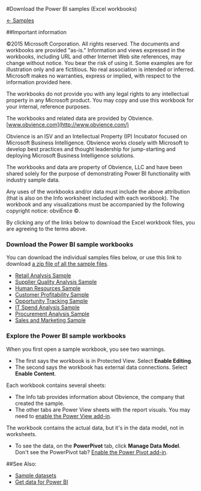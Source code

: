 <properties pageTitle="Download the Power BI samples (Excel workbooks)" description="Download the Power BI samples (Excel workbooks)" services="powerbi" documentationCenter="" authors="v-anpasi" manager="mblythe" editor=""/>
<tags ms.service="powerbi" ms.devlang="NA" ms.topic="article" ms.tgt_pltfrm="NA" ms.workload="powerbi" ms.date="06/16/2015" ms.author="v-anpasi"/>
#Download the Power BI samples (Excel workbooks)

[← Samples](https://support.powerbi.com/knowledgebase/topics/75672-samples)

##Important information

 ©2015 Microsoft Corporation. All rights reserved. The documents and workbooks are provided "as-is." Information and views expressed in the workbooks, including URL and other Internet Web site references, may change without notice. You bear the risk of using it. Some examples are for illustration only and are fictitious. No real association is intended or inferred. Microsoft makes no warranties, express or implied, with respect to the information provided here.

The workbooks do not provide you with any legal rights to any intellectual property in any Microsoft product. You may copy and use this workbook for your internal, reference purposes.

The workbooks and related data are provided by Obvience. [www.obvience.com](http://www.obvience.com/)

Obvience is an ISV and an Intellectual Property (IP) Incubator focused on Microsoft Business Intelligence. Obvience works closely with Microsoft to develop best practices and thought leadership for jump-starting and deploying Microsoft Business Intelligence solutions.

The workbooks and data are property of Obvience, LLC and have been shared solely for the purpose of demonstrating Power BI functionality with industry sample data.

Any uses of the workbooks and/or data must include the above attribution (that is also on the Info worksheet included with each workbook). The workbook and any visualizations must be accompanied by the following copyright notice: obviEnce ©.

By clicking any of the links below to download the Excel workbook files, you are agreeing to the terms above.

### Download the Power BI sample workbooks

You can download the individual samples files below, or use this link to download [a zip file of all the sample files](http://go.microsoft.com/fwlink/?LinkId=535020).

-   [Retail Analysis Sample](http://go.microsoft.com/fwlink/?LinkId=529778)
-   [Supplier Quality Analysis Sample](http://go.microsoft.com/fwlink/?LinkId=529779)
-   [Human Resources Sample](http://go.microsoft.com/fwlink/?LinkId=529780)
-   [Customer Profitability Sample](http://go.microsoft.com/fwlink/?LinkId=529781)
-   [Opportunity Tracking Sample](http://go.microsoft.com/fwlink/?LinkId=529782)
-   [IT Spend Analysis Sample](http://go.microsoft.com/fwlink/?LinkId=529783)
-   [Procurement Analysis Sample](http://go.microsoft.com/fwlink/?LinkId=529784)
-   [Sales and Marketing Sample](http://go.microsoft.com/fwlink/?LinkId=529785)

### Explore the Power BI sample workbooks

When you first open a sample workbook, you see two warnings.

-   The first says the workbook is in Protected View. Select **Enable Editing**.
-   The second says the workbook has external data connections. Select **Enable Content**.

Each workbook contains several sheets:

-   The Info tab provides information about Obvience, the company that created the sample.
-   The other tabs are Power View sheets with the report visuals. You may need to [enable the Power View add-in](https://support.office.com/en-US/article/Create-a-Power-View-sheet-in-Excel-2013-B23D768D-7586-47FE-97BD-89B80967A405#__toc328591957).

The workbook contains the actual data, but it's in the data model, not in worksheets.
-   To see the data, on the **PowerPivot** tab, click **Manage Data Model**.  
    Don't see the PowerPivot tab? [Enable the Power Pivot add-in](https://support.office.com/en-US/article/Start-Power-Pivot-in-Microsoft-Excel-2013-add-in-A891A66D-36E3-43FC-81E8-FC4798F39EA8). 

##See Also:

-  [Sample datasets](http://support.powerbi.com/knowledgebase/articles/471112-sample-datasets)
-  [Get data for Power BI](http://support.powerbi.com/knowledgebase/articles/434354-get-data)
